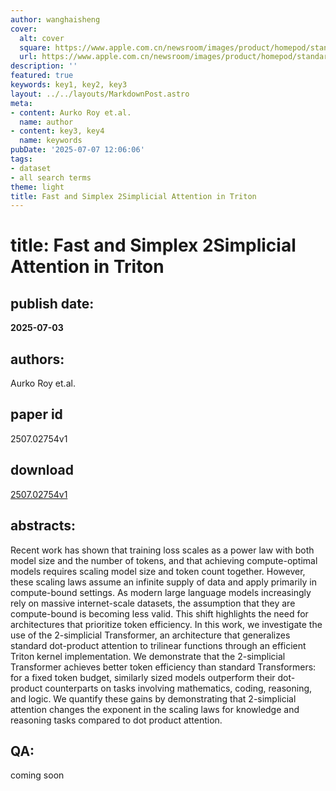 ```yaml
---
author: wanghaisheng
cover:
  alt: cover
  square: https://www.apple.com.cn/newsroom/images/product/homepod/standard/Apple-HomePod-hero-230118_big.jpg.large_2x.jpg
  url: https://www.apple.com.cn/newsroom/images/product/homepod/standard/Apple-HomePod-hero-230118_big.jpg.large_2x.jpg
description: ''
featured: true
keywords: key1, key2, key3
layout: ../../layouts/MarkdownPost.astro
meta:
- content: Aurko Roy et.al.
  name: author
- content: key3, key4
  name: keywords
pubDate: '2025-07-07 12:06:06'
tags:
- dataset
- all search terms
theme: light
title: Fast and Simplex 2Simplicial Attention in Triton
---
```


# title: Fast and Simplex 2Simplicial Attention in Triton 
## publish date: 
**2025-07-03** 
## authors: 
  Aurko Roy et.al. 
## paper id
2507.02754v1
## download
[2507.02754v1](http://arxiv.org/abs/2507.02754v1)
## abstracts:
Recent work has shown that training loss scales as a power law with both model size and the number of tokens, and that achieving compute-optimal models requires scaling model size and token count together. However, these scaling laws assume an infinite supply of data and apply primarily in compute-bound settings. As modern large language models increasingly rely on massive internet-scale datasets, the assumption that they are compute-bound is becoming less valid. This shift highlights the need for architectures that prioritize token efficiency.   In this work, we investigate the use of the 2-simplicial Transformer, an architecture that generalizes standard dot-product attention to trilinear functions through an efficient Triton kernel implementation. We demonstrate that the 2-simplicial Transformer achieves better token efficiency than standard Transformers: for a fixed token budget, similarly sized models outperform their dot-product counterparts on tasks involving mathematics, coding, reasoning, and logic. We quantify these gains by demonstrating that $2$-simplicial attention changes the exponent in the scaling laws for knowledge and reasoning tasks compared to dot product attention.
## QA:
coming soon
